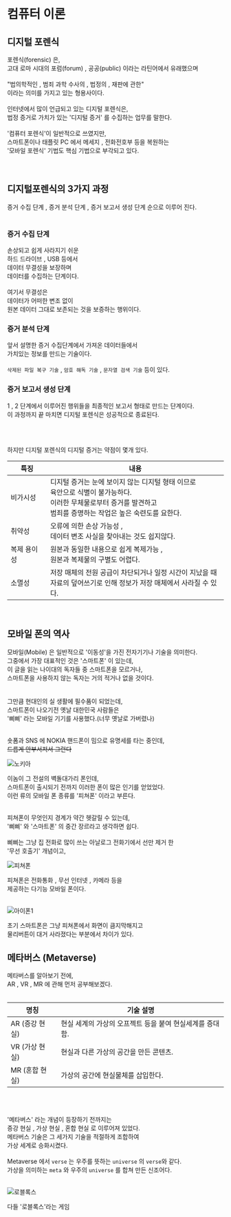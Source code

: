 # 컴퓨터 이론

## 디지털 포렌식

포렌식(forensic) 은,<br/>
고대 로마 시대의 포럼(forum) , 공공(public) 이라는 라틴어에서 유래했으며<br/>
<br/>
"법의학적인 , 범죄 과학 수사의 , 법정의 , 재판에 관한" <br/>
이라는 의미를 가지고 있는 형용사이다.<br/>
<br/>
인터넷에서 많이 언급되고 있는 디지털 포렌식은,<br/>
법정 증거로 가치가 있는 '디지털 증거' 를 수집하는 업무를 말한다.<br/>
<br/>
'컴퓨터 포렌식'이 일반적으로 쓰였지만,<br/>
스마트폰이나 태플릿 PC 에서 메세지 , 전화전호부 등을 복원하는<br/>
'모바일 포렌식' 기법도 핵심 기법으로 부각되고 있다.<br/>
<br/>
<br/>


## 디지털포렌식의 3가지 과정

증거 수집 단계 , 증거 분석 단계 , 증거 보고서 생성 단계 순으로 이루어 진다.<br/>
<br/>

### 증거 수집 단계

손상되고 쉽게 사라지기 쉬운<br/>
하드 드라이브 , USB 등에서<br/>
데이터 무결성을 보장하며<br/>
데이터를 수집하는 단계이다.<br/>
<br/>
여기서 무결성은<br/>
데이터가 어떠한 변조 없이<br/>
원본 데이터 그대로 보존되는 것을 보증하는 행위이다.

### 증거 분석 단계

앞서 설명한 증거 수집단계에서 가져온 데이터들에서<br/>
가치있는 정보를 만드는 기술이다.<br/>
<br/>
`삭제된 파일 복구 기술` , `암호 해독 기술` , `문자열 검색 기술` 등이 있다.

### 증거 보고서 생성 단계

1 , 2 단계에서 이루어진 행위들을 최종적인 보고서 형태로 만드는 단계이다.<br/>
이 과정까지 끝 마치면 디지털 포렌식은 성공적으로 종료된다.<br/>

<br/>
<br/>

하지만 디지털 포렌식의 디지털 증거는 약점이 몇개 있다.<br/>

|**특징**|**내용**|
|------------|----------|
| 비가시성 | 디지털 증거는 눈에 보이지 않는 디지털 형태 이므로<br/> 육안으로 식별이 불가능하다. <br/>이러한 무체물로부터 증거를 발견하고 <br/>범죄를 증명하는 작업은 높은 숙련도를 요한다. |
| 취약성 | 오류에 의한 손상 가능성 , <br/> 데이터 변조 사실을 찾아내는 것도 쉽지않다. |
| 복제 용이성 | 원본과 동일한 내용으로 쉽게 복제가능 ,<br/> 원본과 복제물의 구별도 어렵다. |
| 소멸성 | 저장 매체의 전원 공급이 차단되거나 일정 시간이 지났을 때<br/> 자료의 덮어쓰기로 인해 정보가 저장 매체에서 사라질 수 있다. |

<br/>

## 모바일 폰의 역사

모바일(Mobile) 은 일반적으로 '이동성'을 가진 전자기기나 기술을 의미한다.<br/>
그중에서 가장 대표적인 것은 '스마트폰' 이 있는데,<br/>
이 글을 읽는 나이대의 독자들 중 스마트폰을 모르거나,<br/>
스마트폰을 사용하지 않는 독자는 거의 적거나 없을 것이다.<br/>  
<br/>
그만큼 현대인의 실 생활에 필수품이 되었는데,<br/>
스마트폰이 나오기전 옛날 대한민국 사람들은<br/>
'삐삐' 라는 모바일 기기를 사용했다.(너무 옛날로 가버렸나)<br/>
<br/>

숏폼과 SNS 에 NOKIA 핸드폰이 밈으로 유명세를 타는 중인데,<br/>
~~드릅게 안부서져서 그런다~~

![노키아](https://github.com/user-attachments/assets/38e00fa5-1023-4ded-9b80-b80e0c8088f4)

이놈이 그 전설의 벽돌대가리 폰인데,<br/>
스마트폰이 출시되기 전까지 이러한 폰이 많은 인기를 얻었었다.<br/>
이런 류의 모바일 폰 종류를 '피쳐폰' 이라고 부른다.<br/>
<br/>

피쳐폰이 무엇인지 경계가 약간 헷갈릴 수 있는데,<br/>
'삐삐' 와 '스마트폰' 의 중간 장르라고 생각하면 쉽다.<br/>
<br/>
삐삐는 그냥 집 전화로 많이 쓰는 아날로그 전화기에서 선만 제거 한<br/>
'무선 호출기' 개념이고,

![피쳐폰](https://github.com/user-attachments/assets/0578c626-0e58-4370-a82e-9c45feff19d8)

피쳐폰은 전화통화 , 무선 인터넷 , 카메라 등을<br/>
제공하는 다기능 모바일 폰이다.<br/>
<br/>

![아이폰1](https://github.com/user-attachments/assets/f1a850ab-8257-4429-bf5c-403ba7083666)

초기 스마트폰은 그냥 피쳐폰에서 화면이 큼지막해지고<br/>
물리버튼이 대거 사라졌다는 부분에서 차이가 있다.<br/>


## 메타버스 (Metaverse)

메타버스를 알아보기 전에,<br/>
AR , VR , MR 에 관해 먼저 공부해보겠다.<br/>
<br/>

|**명칭**|**기술 설명**|
|------|------|
| AR (증강 현실) | 현실 세계의 가상의 오프젝트 등을 붙여 현실세계를 증대함. |
| VR (가상 현실) | 현실과 다른 가상의 공간을 만든 콘텐츠. |
| MR (혼합 현실) | 가상의 공간에 현실물체를 삽입한다. |

<br/>
<br/>

'메타버스' 라는 개념이 등장하기 전까지는 <br/>
증강 현실 , 가상 현실 , 혼합 현실 로 이루어져 있었다.<br/>
메타버스 기술은 그 세가지 기술을 적절하게 조합하여<br/>
가상 세계로 승화시켰다.<br/>
<br/>
Metaverse 에서 `verse` 는 우주를 뜻하는 `universe` 의 `verse`와 같다.<br/>
가상을 의미하는 `meta` 와 우주의 `universe` 를 합쳐 만든 신조어다.<br/>
<br/>

![로블록스](https://github.com/user-attachments/assets/3eab8dcc-643b-428b-937e-9252a29369ac)

다들 '로블록스'라는 게임








